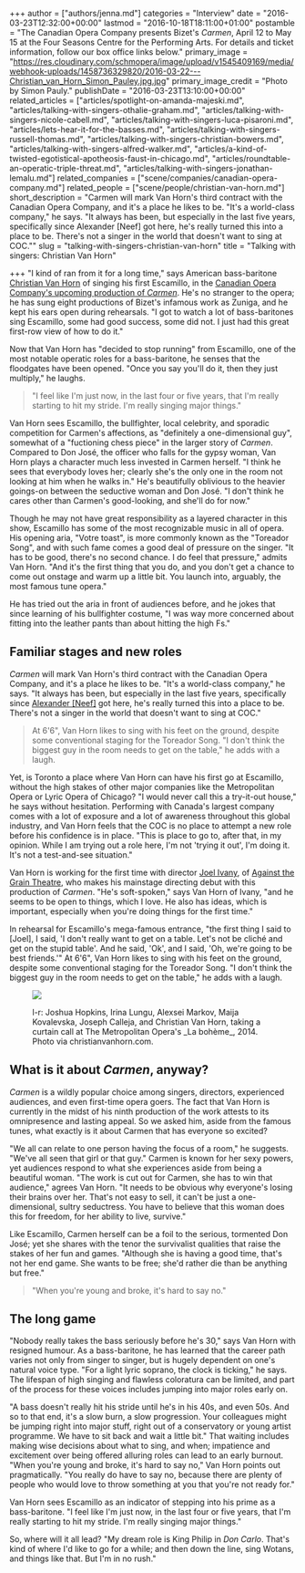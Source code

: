 +++
author = ["authors/jenna.md"]
categories = "Interview"
date = "2016-03-23T12:32:00+00:00"
lastmod = "2016-10-18T18:11:00+01:00"
postamble = "The Canadian Opera Company presents Bizet's _Carmen_, April 12 to May 15 at the Four Seasons Centre for the Performing Arts. For details and ticket information, follow our box office links below."
primary_image = "https://res.cloudinary.com/schmopera/image/upload/v1545409169/media/webhook-uploads/1458736329820/2016-03-22---Christian_van_Horn_Simon_Pauley.jpg.jpg"
primary_image_credit = "Photo by Simon Pauly."
publishDate = "2016-03-23T13:10:00+00:00"
related_articles = ["articles/spotlight-on-amanda-majeski.md", "articles/talking-with-singers-othalie-graham.md", "articles/talking-with-singers-nicole-cabell.md", "articles/talking-with-singers-luca-pisaroni.md", "articles/lets-hear-it-for-the-basses.md", "articles/talking-with-singers-russell-thomas.md", "articles/talking-with-singers-christian-bowers.md", "articles/talking-with-singers-alfred-walker.md", "articles/a-kind-of-twisted-egotistical-apotheosis-faust-in-chicago.md", "articles/roundtable-an-operatic-triple-threat.md", "articles/talking-with-singers-jonathan-lemalu.md"]
related_companies = ["scene/companies/canadian-opera-company.md"]
related_people = ["scene/people/christian-van-horn.md"]
short_description = "Carmen will mark Van Horn&#039;s third contract with the Canadian Opera Company, and it&#039;s a place he likes to be. &quot;It&#039;s a world-class company,&quot; he says. &quot;It always has been, but especially in the last five years, specifically since Alexander [Neef] got here, he&#039;s really turned this into a place to be. There&#039;s not a singer in the world that doesn&#039;t want to sing at COC.&quot;"
slug = "talking-with-singers-christian-van-horn"
title = "Talking with singers: Christian Van Horn"

+++
"I kind of ran from it for a long time," says American bass-baritone [Christian Van Horn](/scene/people/christian-van-horn/) of singing his first Escamillo, in the [Canadian Opera Company's upcoming production of _Carmen_](http://www.coc.ca/PerformancesAndTickets/1516Season/Carmen.aspx). He's no stranger to the opera; he has sung eight productions of Bizet's infamous work as Zuniga, and he kept his ears open during rehearsals. "I got to watch a lot of bass-baritones sing Escamillo, some had good success, some did not. I just had this great first-row view of how to do it."

Now that Van Horn has "decided to stop running" from Escamillo, one of the most notable operatic roles for a bass-baritone, he senses that the floodgates have been opened. "Once you say you'll do it, then they just multiply," he laughs.

> "I feel like I'm just now, in the last four or five years, that I'm really starting to hit my stride. I'm really singing major things."

Van Horn sees Escamillo, the bullfighter, local celebrity, and sporadic competition for Carmen's affections, as "definitely a one-dimensional guy", somewhat of a "fuctioning chess piece" in the larger story of _Carmen_. Compared to Don José, the officer who falls for the gypsy woman, Van Horn plays a character much less invested in Carmen herself. "I think he sees that everybody loves her; clearly she's the only one in the room not looking at him when he walks in." He's beautifully oblivious to the heavier goings-on between the seductive woman and Don José. "I don't think he cares other than Carmen's good-looking, and she'll do for now."

Though he may not have great responsibility as a layered character in this show, Escamillo has some of the most recognizable music in all of opera. His opening aria, "Votre toast", is more commonly known as the "Toreador Song", and with such fame comes a good deal of pressure on the singer. "It has to be good, there's no second chance. I do feel that pressure," admits Van Horn. "And it's the first thing that you do, and you don't get a chance to come out onstage and warm up a little bit. You launch into, arguably, the most famous tune opera."

He has tried out the aria in front of audiences before, and he jokes that since learning of his bullfighter costume, "I was way more concerned about fitting into the leather pants than about hitting the high Fs."

## Familiar stages and new roles

_Carmen_ will mark Van Horn's third contract with the Canadian Opera Company, and it's a place he likes to be. "It's a world-class company," he says. "It always has been, but especially in the last five years, specifically since [Alexander \[Neef\]](/alexander-neef-listening-to-music/) got here, he's really turned this into a place to be. There's not a singer in the world that doesn't want to sing at COC."

> At 6'6", Van Horn likes to sing with his feet on the ground, despite some conventional staging for the Toreador Song. "I don't think the biggest guy in the room needs to get on the table," he adds with a laugh.

Yet, is Toronto a place where Van Horn can have his first go at Escamillo, without the high stakes of other major companies like the Metropolitan Opera or Lyric Opera of Chicago? "I would never call this a try-it-out house," he says without hesitation. Performing with Canada's largest company comes with a lot of exposure and a lot of awareness throughout this global industry, and Van Horn feels that the COC is no place to attempt a new role before his confidence is in place. "This is place to go to, after that, in my opinion. While I am trying out a role here, I'm not 'trying it out', I'm doing it. It's not a test-and-see situation."

Van Horn is working for the first time with director [Joel Ivany](/scene/people/joel-ivany/), of [Against the Grain Theatre](/scene/companies/against-the-grain-theatre/), who makes his mainstage directing debut with this production of _Carmen_. "He's soft-spoken," says Van Horn of Ivany, "and he seems to be open to things, which I love. He also has ideas, which is important, especially when you're doing things for the first time."

In rehearsal for Escamillo's mega-famous entrance, "the first thing I said to \[Joel\], I said, 'I don't really want to get on a table. Let's not be cliché and get on the stupid table'. And he said, 'Ok', and I said, 'Oh, we're going to be best friends.'" At 6'6", Van Horn likes to sing with his feet on the ground, despite some conventional staging for the Toreador Song. "I don't think the biggest guy in the room needs to get on the table," he adds with a laugh.

<figure data-type="image">

![](https://res.cloudinary.com/schmopera/image/upload/v1545409169/media/webhook-uploads/1458736718266/2016-03-23---Boheme-Met.jpg.jpg)
<figcaption>l-r: Joshua Hopkins, Irina Lungu, Alexsei Markov, Maija Kovalevska, Joseph Calleja, and Christian Van Horn, taking a curtain call at The Metropolitan Opera's _La bohème_, 2014. Photo via christianvanhorn.com.</figcaption>
</figure>

## What is it about _Carmen_, anyway?

_Carmen_ is a wildly popular choice among singers, directors, experienced audiences, and even first-time opera goers. The fact that Van Horn is currently in the midst of his ninth production of the work attests to its omnipresence and lasting appeal. So we asked him, aside from the famous tunes, what exactly is it about Carmen that has everyone so excited?

"We all can relate to one person having the focus of a room," he suggests. "We've all seen that girl or that guy." Carmen is known for her sexy powers, yet audiences respond to what she experiences aside from being a beautiful woman. "The work is cut out for Carmen, she has to win that audience," agrees Van Horn. "It needs to be obvious why everyone's losing their brains over her. That's not easy to sell, it can't be just a one-dimensional, sultry seductress. You have to believe that this woman does this for freedom, for her ability to live, survive."

Like Escamillo, Carmen herself can be a foil to the serious, tormented Don José; yet she shares with the tenor the survivalist qualities that raise the stakes of her fun and games. "Although she is having a good time, that's not her end game. She wants to be free; she'd rather die than be anything but free."

> "When you're young and broke, it's hard to say no."

## The long game

"Nobody really takes the bass seriously before he's 30," says Van Horn with resigned humour. As a bass-baritone, he has learned that the career path varies not only from singer to singer, but is hugely dependent on one's natural voice type. "For a light lyric soprano, the clock is ticking," he says. The lifespan of high singing and flawless coloratura can be limited, and part of the process for these voices includes jumping into major roles early on.

"A bass doesn't really hit his stride until he's in his 40s, and even 50s. And so to that end, it's a slow burn, a slow progression. Your colleagues might be jumping right into major stuff, right out of a conservatory or young artist programme. We have to sit back and wait a little bit." That waiting includes making wise decisions about what to sing, and when; impatience and excitement over being offered alluring roles can lead to an early burnout. "When you're young and broke, it's hard to say no," Van Horn points out pragmatically. "You really do have to say no, because there are plenty of people who would love to throw something at you that you're not ready for."

Van Horn sees Escamillo as an indicator of stepping into his prime as a bass-baritone. "I feel like I'm just now, in the last four or five years, that I'm really starting to hit my stride. I'm really singing major things."

So, where will it all lead? "My dream role is King Philip in _Don Carlo_. That's kind of where I'd like to go for a while; and then down the line, sing Wotans, and things like that. But I'm in no rush."